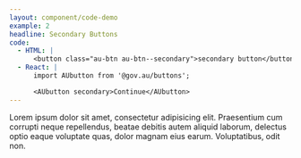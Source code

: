 ```yaml
---
layout: component/code-demo
example: 2
headline: Secondary Buttons
code:
  - HTML: |
      <button class="au-btn au-btn--secondary">secondary button</button>
  - React: |
      import AUbutton from '@gov.au/buttons';

      <AUbutton secondary>Continue</AUbutton>
---
```


Lorem ipsum dolor sit amet, consectetur adipisicing elit. Praesentium cum corrupti neque repellendus, beatae debitis autem aliquid laborum, delectus optio eaque voluptate quas, dolor magnam eius earum. Voluptatibus, odit non.

